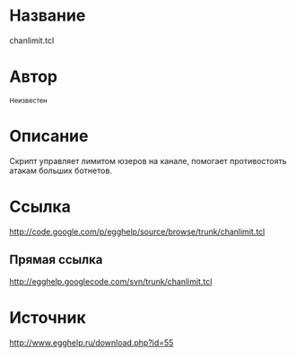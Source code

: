 # Название #
chanlimit.tcl


# Автор #
<sup>Неизвестен</sup>


# Описание #
Скрипт управляет лимитом юзеров на канале, помогает противостоять атакам больших ботнетов.


# Ссылка #
http://code.google.com/p/egghelp/source/browse/trunk/chanlimit.tcl

## Прямая ссылка ##
http://egghelp.googlecode.com/svn/trunk/chanlimit.tcl


# Источник #
http://www.egghelp.ru/download.php?id=55
